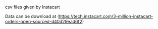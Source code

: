 csv files given by Instacart

Data can be download at
(https://tech.instacart.com/3-million-instacart-orders-open-sourced-d40d29ead6f2)

